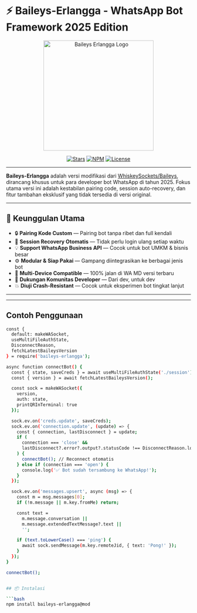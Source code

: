 # ⚡️ Baileys-Erlangga - WhatsApp Bot Framework 2025 Edition

<p align="center">
  <img src="https://files.catbox.moe/fi0co3.jpeg" width="300" alt="Baileys Erlangga Logo" />
</p>

<p align="center">
  <a href="https://github.com/ErlanggaaXzzz/Baileys"><img src="https://img.shields.io/github/stars/ErlanggaaXzzz/Baileys?style=for-the-badge" alt="Stars"></a>
  <a href="https://www.npmjs.com/package/baileys-erlangga"><img src="https://img.shields.io/npm/v/baileys-erlangga?style=for-the-badge" alt="NPM"></a>
  <a href="https://github.com/ErlanggaaXzzz/Baileys/blob/main/LICENSE"><img src="https://img.shields.io/github/license/ErlanggaaXzzz/Baileys?style=for-the-badge" alt="License"></a>
</p>

---

**Baileys-Erlangga** adalah versi modifikasi dari [WhiskeySockets/Baileys](https://github.com/WhiskeySockets/Baileys), dirancang khusus untuk para developer bot WhatsApp di tahun 2025. Fokus utama versi ini adalah kestabilan pairing code, session auto-recovery, dan fitur tambahan eksklusif yang tidak tersedia di versi original.

---

## 🚀 Keunggulan Utama

- 🔒 **Pairing Kode Custom** — Pairing bot tanpa ribet dan full kendali
- 🔄 **Session Recovery Otomatis** — Tidak perlu login ulang setiap waktu
- 💡 **Support WhatsApp Business API** — Cocok untuk bot UMKM & bisnis besar
- ⚙️ **Modular & Siap Pakai** — Gampang diintegrasikan ke berbagai jenis bot
- 📱 **Multi-Device Compatible** — 100% jalan di WA MD versi terbaru
- 💬 **Dukungan Komunitas Developer** — Dari dev, untuk dev
- 💥 **Diuji Crash-Resistant** — Cocok untuk eksperimen bot tingkat lanjut

---

---
## Contoh Penggunaan
```bash
const {
  default: makeWASocket,
  useMultiFileAuthState,
  DisconnectReason,
  fetchLatestBaileysVersion
} = require('baileys-erlangga');

async function connectBot() {
  const { state, saveCreds } = await useMultiFileAuthState('./session');
  const { version } = await fetchLatestBaileysVersion();

  const sock = makeWASocket({
    version,
    auth: state,
    printQRInTerminal: true
  });

  sock.ev.on('creds.update', saveCreds);
  sock.ev.on('connection.update', (update) => {
    const { connection, lastDisconnect } = update;
    if (
      connection === 'close' &&
      lastDisconnect?.error?.output?.statusCode !== DisconnectReason.loggedOut
    ) {
      connectBot(); // Reconnect otomatis
    } else if (connection === 'open') {
      console.log('✅ Bot sudah tersambung ke WhatsApp!');
    }
  });

  sock.ev.on('messages.upsert', async (msg) => {
    const m = msg.messages[0];
    if (!m.message || m.key.fromMe) return;

    const text =
      m.message.conversation ||
      m.message.extendedTextMessage?.text ||
      '';

    if (text.toLowerCase() === 'ping') {
      await sock.sendMessage(m.key.remoteJid, { text: 'Pong!' });
    }
  });
}

connectBot();


## 📦 Instalasi

```bash
npm install baileys-erlangga@mod
